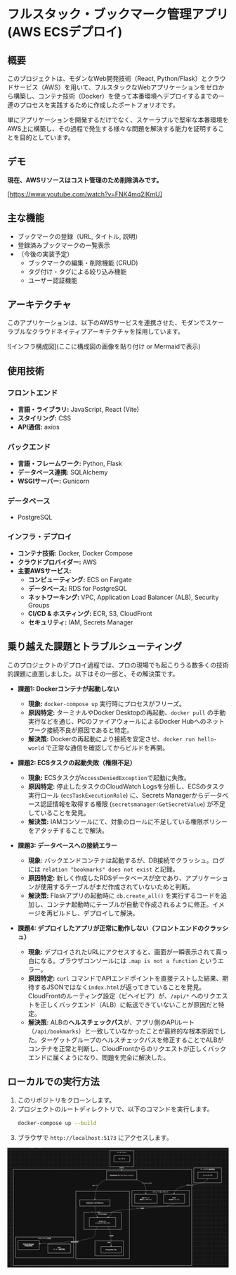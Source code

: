 # フルスタック・ブックマーク管理アプリ (AWS ECSデプロイ)

## 概要

このプロジェクトは、モダンなWeb開発技術（React, Python/Flask）とクラウドサービス（AWS）を用いて、フルスタックなWebアプリケーションをゼロから構築し、コンテナ技術（Docker）を使って本番環境へデプロイするまでの一連のプロセスを実践するために作成したポートフォリオです。

単にアプリケーションを開発するだけでなく、スケーラブルで堅牢な本番環境をAWS上に構築し、その過程で発生する様々な問題を解決する能力を証明することを目的としています。

## デモ

**現在、AWSリソースはコスト管理のため削除済みです。** 

[https://www.youtube.com/watch?v=FNK4mq2lKmU]

## 主な機能

-   ブックマークの登録（URL, タイトル, 説明）
-   登録済みブックマークの一覧表示
-   （今後の実装予定）
    -   ブックマークの編集・削除機能 (CRUD)
    -   タグ付け・タグによる絞り込み機能
    -   ユーザー認証機能

## アーキテクチャ

このアプリケーションは、以下のAWSサービスを連携させた、モダンでスケーラブルなクラウドネイティブアーキテクチャを採用しています。

![インフラ構成図](ここに構成図の画像を貼り付け or Mermaidで表示)

## 使用技術

### フロントエンド
-   **言語・ライブラリ:** JavaScript, React (Vite)
-   **スタイリング:** CSS
-   **API通信:** axios

### バックエンド
-   **言語・フレームワーク:** Python, Flask
-   **データベース連携:** SQLAlchemy
-   **WSGIサーバー:** Gunicorn

### データベース
-   PostgreSQL

### インフラ・デプロイ
-   **コンテナ技術:** Docker, Docker Compose
-   **クラウドプロバイダー:** AWS
-   **主要AWSサービス:**
    -   **コンピューティング:** ECS on Fargate
    -   **データベース:** RDS for PostgreSQL
    -   **ネットワーキング:** VPC, Application Load Balancer (ALB), Security Groups
    -   **CI/CD & ホスティング:** ECR, S3, CloudFront
    -   **セキュリティ:** IAM, Secrets Manager

## 乗り越えた課題とトラブルシューティング

このプロジェクトのデプロイ過程では、プロの現場でも起こりうる数多くの技術的課題に直面しました。以下はその一部と、その解決策です。

* **課題1: Dockerコンテナが起動しない**
    * **現象:** `docker-compose up` 実行時にプロセスがフリーズ。
    * **原因特定:** ターミナルやDocker Desktopの再起動、`docker pull` の手動実行などを通じ、PCのファイアウォールによるDocker Hubへのネットワーク接続不良が原因であると特定。
    * **解決策:** Dockerの再起動により接続を安定させ、`docker run hello-world` で正常な通信を確認してからビルドを再開。

* **課題2: ECSタスクの起動失敗（権限不足）**
    * **現象:** ECSタスクが`AccessDeniedException`で起動に失敗。
    * **原因特定:** 停止したタスクのCloudWatch Logsを分析し、ECSのタスク実行ロール (`ecsTaskExecutionRole`) に、Secrets Managerからデータベース認証情報を取得する権限 (`secretsmanager:GetSecretValue`) が不足していることを発見。
    * **解決策:** IAMコンソールにて、対象のロールに不足している権限ポリシーをアタッチすることで解決。

* **課題3: データベースへの接続エラー**
    * **現象:** バックエンドコンテナは起動するが、DB接続でクラッシュ。ログには `relation "bookmarks" does not exist` と記録。
    * **原因特定:** 新しく作成したRDSデータベースが空であり、アプリケーションが使用するテーブルがまだ作成されていないためと判断。
    * **解決策:** Flaskアプリの起動時に `db.create_all()` を実行するコードを追加し、コンテナ起動時にテーブルが自動で作成されるように修正。イメージを再ビルドし、デプロイして解決。

* **課題4: デプロイしたアプリが正常に動作しない（フロントエンドのクラッシュ）**
    * **現象:** デプロイされたURLにアクセスすると、画面が一瞬表示されて真っ白になる。ブラウザコンソールには `.map is not a function` というエラー。
    * **原因特定:** `curl` コマンドでAPIエンドポイントを直接テストした結果、期待するJSONではなく`index.html`が返ってきていることを発見。CloudFrontのルーティング設定（ビヘイビア）が、`/api/*` へのリクエストを正しくバックエンド（ALB）に転送できていないことが原因だと特定。
    * **解決策:** ALBの**ヘルスチェックパス**が、アプリ側のAPIルート（`/api/bookmarks`）と一致していなかったことが最終的な根本原因でした。ターゲットグループのヘルスチェックパスを修正することでALBがコンテナを正常と判断し、CloudFrontからのリクエストが正しくバックエンドに届くようになり、問題を完全に解決した。

## ローカルでの実行方法

1.  このリポジトリをクローンします。
2.  プロジェクトのルートディレクトリで、以下のコマンドを実行します。
    ```bash
    docker-compose up --build
    ```
3.  ブラウザで `http://localhost:5173` にアクセスします。

![alt text](image.png)
